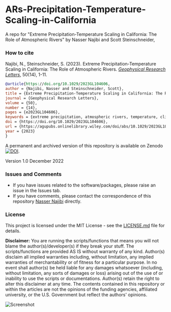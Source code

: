 # ARs-Precipitation-Temperature-Scaling-in-California
A repo for "Extreme Precipitation-Temperature Scaling in California: The Role of Atmospheric Rivers"
by Nasser Najibi and Scott Steinschneider, 

### How to cite

Najibi, N., Steinschneider, S. (2023). Extreme Precipitation-Temperature Scaling in California: The Role of Atmospheric Rivers. *[Geophysical Research Letters](https://doi.org/10.1029/2023GL104606)*, 50(14), 1-11.
```bibtex
@article{https://doi.org/10.1029/2023GL104606,
author = {Najibi, Nasser and Steinschneider, Scott},
title = {Extreme Precipitation-Temperature Scaling in California: The Role of Atmospheric Rivers},
journal = {Geophysical Research Letters},
volume = {50},
number = {14},
pages = {e2023GL104606},
keywords = {extreme precipitation, atmospheric rivers, temperature, climate change, Clausius-Clapeyron relationship, California},
doi = {https://doi.org/10.1029/2023GL104606},
url = {https://agupubs.onlinelibrary.wiley.com/doi/abs/10.1029/2023GL104606},
year = {2023}
}

```

A permanent and archived version of this repository is available on Zenodo [![DOI](https://zenodo.org/badge/DOI/10.5281/zenodo.7390731.svg)](https://doi.org/10.5281/zenodo.7390731).

Version 1.0 December 2022

### Issues and Comments

- If you have issues related to the software/packages, please raise an issue in the Issues tab.
- If you have comments, please contact the correspondence of this repository [Nasser Najibi](https://nassernajibi.com) directly.

### License
This project is licensed under the MIT License - see the [LICENSE.md](https://github.com/nassernajibi/Extreme-Precipitation-Temperature-Scaling-in-California/blob/243546f5fdb41a383e51c5e7904af5faa8d1422d/LICENSE.md) file for details.

**Disclaimer:**
You are running the scripts/functions that means you will not blame the author(s)/developer(s) if they break your stuff.
The scripts/functions are provided AS IS without warranty of any kind. Author(s) disclaim all implied warranties including, without limitation, any implied warranties of merchantability or of fitness for a particular purpose. 
In no event shall author(s) be held liable for any damages whatsoever (including, without limitation, any sorts of damages or loss) arising out of the use of or inability to use the scripts or documentations.
Author(s) retain the right to alter this disclaimer at any time.
The contents contained in this repository or within the articles are not the opinions of the funding agencies, affiliated university, or the U.S. Government but reflect the authors' opinions.

![Screenshot](https://brand.cornell.edu/assets/images/examples/trademarks/brand_registered.svg)
